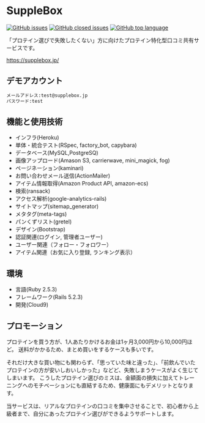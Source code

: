 # SuppleBox
<a href="https://img.shields.io/github/issues-raw/yuki0920/supplebox.svg"><img alt="GitHub issues" src="https://img.shields.io/github/issues-raw/yuki0920/supplebox.svg"></a>
<a href="https://img.shields.io/github/issues-closed-raw/yuki0920/supplebox.svg"><img alt="GitHub closed issues" src="https://img.shields.io/github/issues-closed-raw/yuki0920/supplebox.svg"></a>
<a href="https://img.shields.io/github/languages/top/yuki0920/supplebox"><img alt="GitHub top language" src="https://img.shields.io/github/languages/top/yuki0920/supplebox"></a>

「プロテイン選びで失敗したくない」方に向けたプロテイン特化型口コミ共有サービスです。

<https://supplebox.jp/>

## デモアカウント

```md
メールアドレス:test@supplebox.jp
パスワード:test
```
  
## 機能と使用技術

- インフラ(Heroku)
- 単体・統合テスト(RSpec, factory_bot, capybara)
- データベース(MySQL,PostgreSQ)
- 画像アップロード(Amason S3, carrierwave, mini_magick, fog)
- ページネーション(kaminari)
- お問い合わせメール送信(ActionMailer)  
- アイテム情報取得(Amazon Product API, amazon-ecs)
- 検索(ransack)
- アクセス解析(google-analytics-rails)
- サイトマップ(sitemap_generator)
- メタタグ(meta-tags)
- パンくずリスト(gretel)
- デザイン(Bootstrap)  
- 認証関連(ログイン, 管理者ユーザー)
- ユーザー関連（フォロー・フォロワー）
- アイテム関連（お気に入り登録, ランキング表示）

## 環境

- 言語(Ruby 2.5.3)
- フレームワーク(Rails 5.2.3) 
- 開発(Cloud9)

## プロモーション

プロテインを買う方が、1人あたりかけるお金は1ヶ月3,000円から10,000円ほど。
送料がかかるため、まとめ買いをするケースも多いです。

それだけ大きな買い物にも関わらず、「思っていた味と違った」、「前飲んでいたプロテインの方が安いしおいしかった」などど、失敗しまうケースがよく生じてしまいます。
こうしたプロテイン選びのミスは、金額面の損失に加えてトレーニングへのモチベーションにも直結するため、健康面にもデメリットとなります。

当サービスは、リアルなプロテインの口コミを集中させることで、初心者から上級者まで、自分にあったプロテイン選びができるようサポートします。
